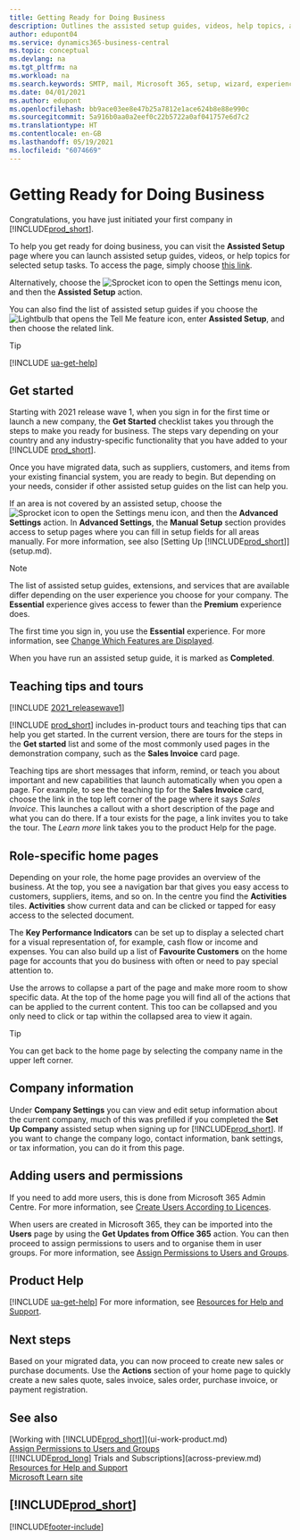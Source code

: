 ```yaml
---
title: Getting Ready for Doing Business
description: Outlines the assisted setup guides, videos, help topics, and pages and pages to use to get ready for doing business in Business Central.
author: edupont04
ms.service: dynamics365-business-central
ms.topic: conceptual
ms.devlang: na
ms.tgt_pltfrm: na
ms.workload: na
ms.search.keywords: SMTP, mail, Microsoft 365, setup, wizard, experience
ms.date: 04/01/2021
ms.author: edupont
ms.openlocfilehash: bb9ace03ee8e47b25a7812e1ace624b8e88e990c
ms.sourcegitcommit: 5a916b0aa0a2eef0c22b5722a0af041757e6d7c2
ms.translationtype: HT
ms.contentlocale: en-GB
ms.lasthandoff: 05/19/2021
ms.locfileid: "6074669"
---
```

# <a name="getting-ready-for-doing-business"></a>Getting Ready for Doing Business

Congratulations, you have just initiated your first company in [!INCLUDE[prod_short](includes/prod_short.md)].

To help you get ready for doing business, you can visit the **Assisted Setup** page where you can launch assisted setup guides, videos, or help topics for selected setup tasks. To access the page, simply choose [this link](https://businesscentral.dynamics.com/?page=1801).  

Alternatively, choose the ![Sprocket icon to open the Settings menu](media/ui-experience/settings_icon_small.png) icon, and then the **Assisted Setup** action.

You can also find the list of assisted setup guides if you choose the ![Lightbulb that opens the Tell Me feature](media/ui-search/search_small.png "Tell me what you want to do") icon, enter **Assisted Setup**, and then choose the related link.  

> [!TIP]
> [!INCLUDE [ua-get-help](includes/ua-get-help.md)]

## <a name="get-started"></a>Get started

Starting with 2021 release wave 1, when you sign in for the first time or launch a new company, the **Get Started** checklist takes you through the steps to make you ready for business. The steps vary depending on your country and any industry-specific functionality that you have added to your [!INCLUDE [prod_short](includes/prod_short.md)].  

Once you have migrated data, such as suppliers, customers, and items from your existing financial system, you are ready to begin. But depending on your needs, consider if other assisted setup guides on the list can help you.

If an area is not covered by an assisted setup, choose the ![Sprocket icon to open the Settings menu](media/ui-experience/settings_icon_small.png) icon, and then the **Advanced Settings** action. In **Advanced Settings**, the **Manual Setup** section provides access to setup pages where you can fill in setup fields for all areas manually. For more information, see also [Setting Up [!INCLUDE[prod_short](includes/prod_short.md)]](setup.md).

> [!NOTE]  
> The list of assisted setup guides, extensions, and services that are available differ depending on the user experience you choose for your company. The **Essential** experience gives access to fewer than the **Premium** experience does.
>
> The first time you sign in, you use the **Essential** experience. For more information, see [Change Which Features are Displayed](ui-experiences.md).

When you have run an assisted setup guide, it is marked as **Completed**. <!--VERIFY-->  

## <a name="teaching-tips-and-tours"></a>Teaching tips and tours

[!INCLUDE [2021_releasewave1](includes/2021_releasewave1.md)]

[!INCLUDE [prod_short](includes/prod_short.md)] includes in-product tours and teaching tips that can help you get started. In the current version, there are tours for the steps in the **Get started** list and some of the most commonly used pages in the demonstration company, such as the **Sales Invoice** card page.  

Teaching tips are short messages that inform, remind, or teach you about important and new capabilities that launch automatically when you open a page. For example, to see the teaching tip for the **Sales Invoice** card, choose the link in the top left corner of the page where it says *Sales Invoice*. This launches a callout with a short description of the page and what you can do there. If a tour exists for the page, a link invites you to take the tour. The *Learn more* link takes you to the product Help for the page.

## <a name="role-specific-home-pages"></a>Role-specific home pages

Depending on your role, the home page provides an overview of the business. At the top, you see a navigation bar that gives you easy access to customers, suppliers, items, and so on. In the centre you find the **Activities** tiles. **Activities** show current data and can be clicked or tapped for easy access to the selected document.

The **Key Performance Indicators** can be set up to display a selected chart for a visual representation of, for example, cash flow or income and expenses. You can also build up a list of **Favourite Customers** on the home page for accounts that you do business with often or need to pay special attention to.

Use the arrows to collapse a part of the page and make more room to show specific data. At the top of the home page you will find all of the actions that can be applied to the current content. This too can be collapsed and you only need to click or tap within the collapsed area to view it again.

> [!TIP]  
> You can get back to the home page by selecting the company name in the upper left corner.

## <a name="company-information"></a>Company information

Under **Company Settings** you can view and edit setup information about the current company, much of this was prefilled if you completed the **Set Up Company** assisted setup when signing up for [!INCLUDE[prod_short](includes/prod_short.md)]. If you want to change the company logo, contact information, bank settings, or tax information, you can do it from this page.  

## <a name="adding-users-and-permissions"></a>Adding users and permissions

If you need to add more users, this is done from Microsoft 365 Admin Centre. For more information, see [Create Users According to Licences](ui-how-users-permissions.md).

When users are created in Microsoft 365, they can be imported into the **Users** page by using the **Get Updates from Office 365** action. You can then proceed to assign permissions to users and to organise them in user groups. For more information, see [Assign Permissions to Users and Groups](ui-define-granular-permissions.md).  

## <a name="product-help"></a>Product Help

[!INCLUDE [ua-get-help](includes/ua-get-help.md)] For more information, see [Resources for Help and Support](product-help-and-support.md).  

## <a name="next-steps"></a>Next steps

Based on your migrated data, you can now proceed to create new sales or purchase documents. Use the **Actions** section of your home page to quickly create a new sales quote, sales invoice, sales order, purchase invoice, or payment registration.

## <a name="see-also"></a>See also 

[Working with [!INCLUDE[prod_short](includes/prod_short.md)]](ui-work-product.md)  
[Assign Permissions to Users and Groups](ui-define-granular-permissions.md)  
[[!INCLUDE[prod_long](includes/prod_long.md)] Trials and Subscriptions](across-preview.md)  
[Resources for Help and Support](product-help-and-support.md)  
[Microsoft Learn site](/learn/dynamics365/business-central?WT.mc_id=dyn365bc_landingpage-docs)  

## [!INCLUDE[prod_short](includes/free_trial_md.md)]  

[!INCLUDE[footer-include](includes/footer-banner.md)]